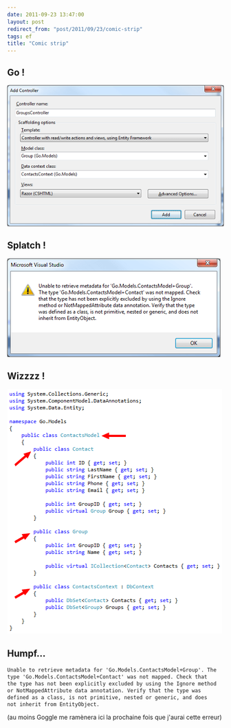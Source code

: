 ```yaml
---
date: 2011-09-23 13:47:00
layout: post
redirect_from: "post/2011/09/23/comic-strip"
tags: ef
title: "Comic strip"
---
```


## Go !

![Add Controller](/public/2011/goscaffold1.png)

## Splatch !

![Error](/public/2011/goscaffold2.png)

## Wizzzz !

![ContactsModel.cs](/public/2011/goscaffold3.png)

## Humpf...

```
Unable to retrieve metadata for 'Go.Models.ContactsModel+Group'. The
type 'Go.Models.ContactsModel+Contact' was not mapped. Check that
the type has not been explicitly excluded by using the Ignore method
or NotMappedAttribute data annotation. Verify that the type was
defined as a class, is not primitive, nested or generic, and does
not inherit from EntityObject.
```

(au moins Goggle me ramènera ici la prochaine fois que j'aurai cette
erreur)
